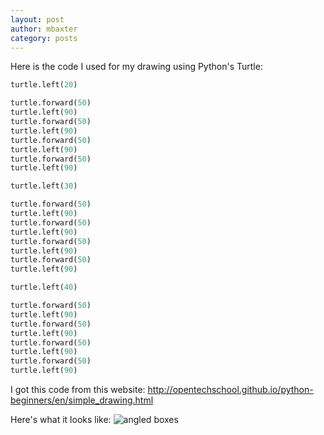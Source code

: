 ```yaml
---
layout: post
author: mbaxter
category: posts
---
```

Here is the code I used for my drawing using Python's Turtle:

```python
turtle.left(20)

turtle.forward(50)
turtle.left(90)
turtle.forward(50)
turtle.left(90)
turtle.forward(50)
turtle.left(90)
turtle.forward(50)
turtle.left(90)

turtle.left(30)

turtle.forward(50)
turtle.left(90)
turtle.forward(50)
turtle.left(90)
turtle.forward(50)
turtle.left(90)
turtle.forward(50)
turtle.left(90)

turtle.left(40)

turtle.forward(50)
turtle.left(90)
turtle.forward(50)
turtle.left(90)
turtle.forward(50)
turtle.left(90)
turtle.forward(50)
turtle.left(90)
```

I got this code from this website: http://opentechschool.github.io/python-beginners/en/simple_drawing.html

Here's what it looks like: ![angled boxes](https://lh4.googleusercontent.com/-A6Qk3UUxMUU/Ui3NY1SarTI/AAAAAAAAARE/G84KFQhb4PQ/w277-h211-no/Screen+Shot+2013-09-09+at+9.19.22+AM.png "Angled Boxes")
